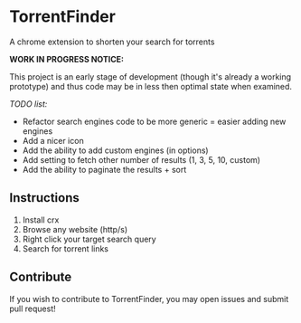 # TorrentFinder

A chrome extension to shorten your search for torrents


 **WORK IN PROGRESS NOTICE:**

 This project is an early stage of development (though it's already a working prototype) and thus code may be in less then optimal state when examined.

*TODO list:*

- Refactor search engines code to be more generic = easier adding new engines
- Add a nicer icon
- Add the ability to add custom engines (in options)
- Add setting to fetch other number of results (1, 3, 5, 10, custom)
- Add the ability to paginate the results + sort

## Instructions

1. Install crx
2. Browse any website (http/s)
3. Right click your target search query
4. Search for torrent links

## Contribute

If you wish to contribute to TorrentFinder, you may open issues and submit pull request!
